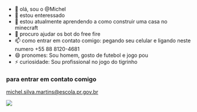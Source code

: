 - 👋 olá, sou o @Michel
- 👀 estou enteressado  
- 🌱 estou atualmente aprendendo a como construir uma casa no minecraft 
- 💞️ procuro ajudar os bot do free fire 
- 📫 como entrar em contato comigo: pegando seu celular e ligando neste numero +55 88 8120-4681
- 😄 pronomes: Sou homem, gosto de futebol e jogo pou  
- ⚡ curiosidade: Sou profissional no jogo do tigrinho 
### para entrar em contato comigo 

michel.silva.martins@escola.pr.gov.br

![](https://media.tenor.com/FX3lbld5m0UAAAAi/minecraft.gif)

